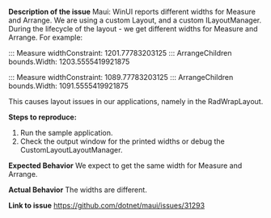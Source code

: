 **Description of the issue**
Maui: WinUI reports different widths for Measure and Arrange. 
We are using a custom Layout, and a custom ILayoutManager. During the lifecycle of the layout - we get different widths for Measure and Arrange.
For example:

::: Measure widthConstraint: 1201.77783203125
::: ArrangeChildren bounds.Width: 1203.5555419921875

::: Measure widthConstraint: 1089.77783203125
::: ArrangeChildren bounds.Width: 1091.5555419921875

This causes layout issues in our applications, namely in the RadWrapLayout.

**Steps to reproduce:**
1. Run the sample application.
2. Check the output window for the printed widths or debug the CustomLayoutLayoutManager.

**Expected Behavior**
We expect to get the same width for Measure and Arrange.

**Actual Behavior**
The widths are different.

**Link to issue**
https://github.com/dotnet/maui/issues/31293
